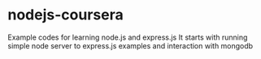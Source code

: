 # nodejs-coursera
Example codes for learning node.js and express.js
It starts with running simple node server to express.js examples and interaction with mongodb
